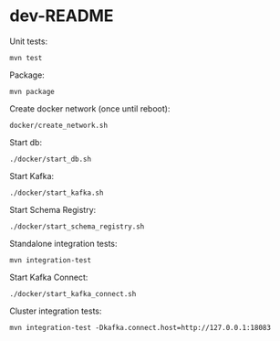 # dev-README

Unit tests:
```shell
mvn test
```

Package:
```shell
mvn package
```

Create docker network (once until reboot):
```shell
docker/create_network.sh
```

Start db:
```shell
./docker/start_db.sh
```

Start Kafka:
```shell
./docker/start_kafka.sh
```

Start Schema Registry:
```shell
./docker/start_schema_registry.sh 
```

Standalone integration tests:
```shell
mvn integration-test
```

Start Kafka Connect:
```shell
./docker/start_kafka_connect.sh
```

Cluster integration tests:
```shell
mvn integration-test -Dkafka.connect.host=http://127.0.0.1:18083
```
